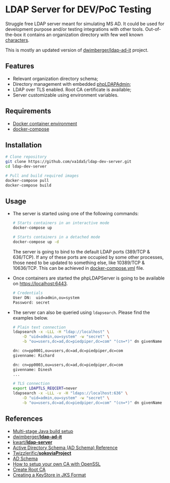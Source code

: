 # LDAP Server for DEV/PoC Testing

Struggle free LDAP server meant for simulating MS AD. It could be used for development purpose and/or testing integrations with other tools. Out-of-the-box it contains an organization directory with few well known [characters](<https://en.wikipedia.org/wiki/Silicon_Valley_(TV_series)#Cast_and_characters>).

This is mostly an updated version of [dwimberger/ldap-ad-it](https://github.com/dwimberger/ldap-ad-it) project.

## Features

- Relevant organization directory schema;
- Directory management with embedded [phpLDAPAdmin](https://github.com/osixia/docker-phpLDAPadmin);
- LDAP over TLS enabled. Root CA certificate is available;
- Server customizable using environment variables.

## Requirements

- [Docker container environment](https://www.docker.com/get-started)
- [docker-compose](https://docs.docker.com/compose/install/)

## Installation

```bash
# Clone repository
git clone https://github.com/va1da5/ldap-dev-server.git
cd ldap-dev-server

# Pull and build required images
docker-compose pull
docker-compose build
```

## Usage

- The server is started using one of the following commands:

  ```bash
  # Starts containers in an interactive mode
  docker-compose up

  # Starts containers in a detached mode
  docker-compose up -d
  ```

  The server is going to bind to the default LDAP ports (389/TCP & 636/TCP). If any of these ports are occupied by some other processes, those need to be updated to something else, like 10389/TCP & 10636/TCP. This can be achieved in [docker-compose.yml](./docker-compose.yml) file.

- Once containers are started the phpLDAPServer is going to be available on [https://localhost:6443](https://localhost:6443).

  ```bash
  # Credentials
  User DN:  uid=admin,ou=system
  Password: secret
  ```

- The server can also be queried using `ldapsearch`. Please find the examples below.

  ```bash
  # Plain text connection
  ldapsearch -x -LLL -H "ldap://localhost" \
      -D "uid=admin,ou=system" -w "secret" \
      -b "ou=users,dc=ad,dc=piedpiper,dc=com" "(cn=*)" dn givenName

  dn: cn=pp0001,ou=users,dc=ad,dc=piedpiper,dc=com
  givenname: Richard

  dn: cn=pp0003,ou=users,dc=ad,dc=piedpiper,dc=com
  givenname: Dinesh
  ...

  # TLS connection
  export LDAPTLS_REQCERT=never
  ldapsearch -x -LLL -v -H "ldaps://localhost:636" \
      -D "uid=admin,ou=system" -w "secret" \
      -b "ou=users,dc=ad,dc=piedpiper,dc=com" "(cn=*)" dn givenName

  ```

## References

- [Multi-stage Java build setup](https://github.com/miguno/java-docker-build-tutorial/blob/master/Dockerfile)
- [dwimberger/**ldap-ad-it**](https://github.com/dwimberger/ldap-ad-it)
- [kwart/**ldap-server**](https://github.com/kwart/ldap-server)
- [Active Directory Schema (AD Schema) Reference](https://docs.microsoft.com/en-us/windows/win32/adschema/active-directory-schema)
- [Twizzlerific/**sokoviaProject**](https://github.com/Twizzlerific/sokoviaProject)
- [AD Schema](https://github.com/daidd2019/ranger-hdp/blob/65a72b0882c5cf44529d964095e4c6aaab29f34a/ugsync/src/test/resources/ADSchema.ldif)
- [How to setup your own CA with OpenSSL](https://gist.github.com/Soarez/9688998)
- [Create Root CA](https://gist.github.com/fntlnz/cf14feb5a46b2eda428e000157447309)
- [Creating a KeyStore in JKS Format](https://docs.oracle.com/cd/E19509-01/820-3503/ggfen/index.html)
